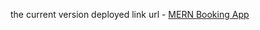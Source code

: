 the current version deployed link url - [MERN Booking App](https://mern-booking-app-7czr.onrender.com/)
